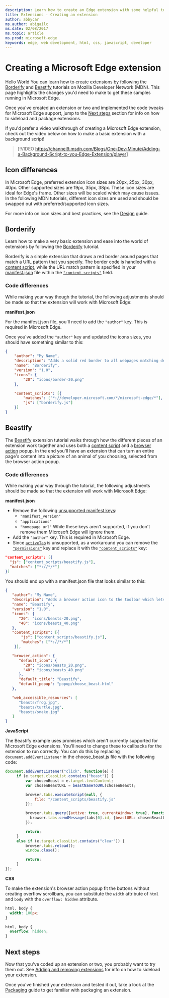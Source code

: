 ```yaml
---
description: Learn how to create an Edge extension with some helpful tutorials and videos!
title: Extensions - Creating an extension
author: abbycar
ms.author: abigailc
ms.date: 02/08/2017
ms.topic: article
ms.prod: microsoft-edge
keywords: edge, web development, html, css, javascript, developer
---
```


# Creating a Microsoft Edge extension
Hello World
You can learn how to create extensions by following the [Borderify](https://developer.mozilla.org/Add-ons/WebExtensions/Your_first_WebExtension) and [Beastify](https://developer.mozilla.org/Add-ons/WebExtensions/Your_second_WebExtension) tutorials on Mozilla Developer Network (MDN). This page highlights the changes you'd need to make to get these samples running in Microsoft Edge.

Once you've created an extension or two and implemented the code tweaks for Microsoft Edge support, jump to the [Next steps](#next-steps) section for info on how to sideload and package extensions.

If you'd prefer a video walkthrough of creating a Microsoft Edge extension, check out the video below on how to make a basic extension with a background script!

> [!VIDEO https://channel9.msdn.com/Blogs/One-Dev-Minute/Adding-a-Background-Script-to-you-Edge-Extension/player]


## Icon differences
In Microsoft Edge, preferred extension icon sizes are 20px, 25px, 30px, 40px. Other supported sizes are 19px, 35px, 38px. These icon sizes are ideal for Edge's frame. Other sizes will be scaled which may cause issues. In the following MDN tutorials, different icon sizes are used and should be swapped out with preferred/supported icon sizes.

For more info on icon sizes and best practices, see the [Design](./design.md) guide.


## Borderify

Learn how to make a very basic extension and ease into the world of extensions by following the [Borderify](https://developer.mozilla.org/Add-ons/WebExtensions/Your_first_WebExtension) tutorial.

Borderify is a simple extension that draws a red border around pages that match a URL pattern that you specify. The border code is handled with a [content script](https://developer.mozilla.org/Add-ons/WebExtensions/Anatomy_of_a_WebExtension#Content_scripts), while the URL match pattern is specified in your [manifest.json](https://developer.mozilla.org/Add-ons/WebExtensions/manifest.json) file within the [`"content_scripts"`](https://developer.mozilla.org/Add-ons/WebExtensions/manifest.json/content_scripts) field.

### Code differences

While making your way though the tutorial, the following adjustments should be made so that
the extension will work with Microsoft Edge:

**manifest.json**

For the manifest.json file, you'll need to add the `"author"` key. This is required in Microsoft Edge.

Once you've added the `"author"` key and updated the icons sizes, you should have something similar to this:
```json
{
    "author": "My Name",
    "description": "Adds a solid red border to all webpages matching developer.microsoft.com/microsoft-edge/.",
    "name": "Borderify",
    "version": "1.0",
    "icons": {
        "20": "icons/border-20.png"
    },

    "content_scripts": [{
        "matches": ["*://developer.microsoft.com/*/microsoft-edge/*"],
        "js": ["borderify.js"]
    }]
}
```

## Beastify

The [Beastify](https://developer.mozilla.org/en-US/Add-ons/WebExtensions/Your_second_WebExtension) extension tutorial walks through how the different pieces of an extension work together and uses both a [content script](https://developer.mozilla.org/Add-ons/WebExtensions/Anatomy_of_a_WebExtension#Content_scripts) and a [browser action](https://developer.mozilla.org/Add-ons/WebExtensions/API/browserAction) popup. In the end you'll have an extension that can turn an entire page's content into a picture of an animal of you choosing, selected from the browser action popup.


### Code differences

While making your way through the tutorial, the following adjustments should be made so that
the extension will work with Microsoft Edge:

**manifest.json**

- Remove the following [unsupported manifest keys](../api-support/supported-manifest-keys.md):
   - `"manifest_version"`
   - `"applications"`
   -  `"homepage_url"`
While these keys aren't supported, if you don't remove them Microsoft Edge will ignore them.
- Add the `"author"` key. This is required in Microsoft Edge.
- Since [`activeTab`](https://developer.mozilla.org/Add-ons/WebExtensions/manifest.json/permissions#activeTab_permission) is unsupported, as a workaround you can remove the [`"permissions"`](https://developer.mozilla.org/Add-ons/WebExtensions/manifest.json/permissions) key and replace it with the [`"content_scripts"`](https://developer.mozilla.org/Add-ons/WebExtensions/manifest.json/content_scripts) key:

 ```json
"content_scripts": [{
   "js": ["content_scripts/beastify.js"],
   "matches": ["*://*/*"]
}]
```

You should end up with a manifest.json file that looks similar to this:

```json
{
   "author": "My Name",
   "description": "Adds a browser action icon to the toolbar which lets you replace a page with a picture",
   "name": "Beastify",
   "version": "1.0",
   "icons": {
      "20": "icons/beasts-20.png",
      "40": "icons/beasts_40.png"
   },
   "content_scripts": [{
       "js": ["content_scripts/beastify.js"],
       "matches": ["*://*/*"]
    }],

   "browser_action": {
      "default_icon": {
        "20": "icons/beasts_20.png",
        "40": "icons/beasts_40.png"
      },
      "default_title": "Beastify",
      "default_popup": "popup/choose_beast.html"
   },

   "web_accessible_resources": [
      "beasts/frog.jpg",
      "beasts/turtle.jpg",
      "beasts/snake.jpg"
   ]
}
```


**JavaScript**

The Beastify example uses promises which aren't currently supported for Microsoft Edge extensions. You'll need to change these to callbacks for the extension to run correctly. You can do this by replacing `document.addEventListener` in the choose_beast.js file with the following code:
 ```js
document.addEventListener("click", function(e) {
      if (e.target.classList.contains("beast")) {
          var chosenBeast = e.target.textContent;
          var chosenBeastURL = beastNameToURL(chosenBeast);

          browser.tabs.executeScript(null, {
              file: "/content_scripts/beastify.js"
          });

          browser.tabs.query({active: true, currentWindow: true}, function(tabs) {
            browser.tabs.sendMessage(tabs[0].id, {beastURL: chosenBeastURL});
          });

          return;
      }
      else if (e.target.classList.contains("clear")) {
          browser.tabs.reload();
          window.close();

          return;
      }
});
```

**CSS**

To make the extension's browser action popup fit the buttons without creating overflow scrollbars,
you can substitute the `width` attribute of `html` and `body` with the `overflow: hidden` attribute.

```css
html, body {
  width: 100px;
}
```


```css
html, body {
  overflow: hidden;
}
```

## Next steps

Now that you've coded up an extension or two, you probably want to try them out. See [Adding and removing extensions](./adding-and-removing-extensions.md) for info on how to sideload your extension.

Once you've finished your extension and tested it out, take a look at the [Packaging](./packaging.md) guide to get familiar with packaging an extension.
